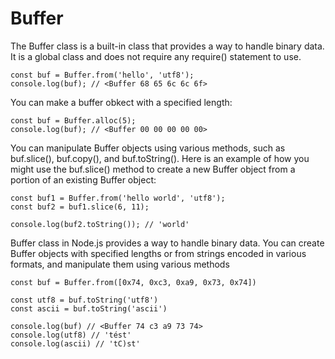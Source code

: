 # Buffer

The Buffer class is a built-in class that provides a way to handle binary data. It is a global class and does not require any require() statement to use.

    const buf = Buffer.from('hello', 'utf8');
    console.log(buf); // <Buffer 68 65 6c 6c 6f>

You can make a buffer obkect with a specified length:

    const buf = Buffer.alloc(5);
    console.log(buf); // <Buffer 00 00 00 00 00>

You can manipulate Buffer objects using various methods, such as buf.slice(), buf.copy(), and buf.toString(). Here is an example of how you might use the buf.slice() method to create a new Buffer object from a portion of an existing Buffer object:

    const buf1 = Buffer.from('hello world', 'utf8');
    const buf2 = buf1.slice(6, 11);

    console.log(buf2.toString()); // 'world'

Buffer class in Node.js provides a way to handle binary data. You can create Buffer objects with specified lengths or from strings encoded in various formats, and manipulate them using various methods

    const buf = Buffer.from([0x74, 0xc3, 0xa9, 0x73, 0x74])

    const utf8 = buf.toString('utf8')
    const ascii = buf.toString('ascii')

    console.log(buf) // <Buffer 74 c3 a9 73 74>
    console.log(utf8) // 'tést'
    console.log(ascii) // 'tC)st'

